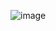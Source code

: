 ![image](https://user-images.githubusercontent.com/75504698/227199800-2bcda381-dc93-4c90-9e26-625eedd02953.png)
